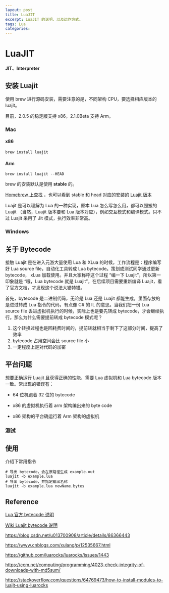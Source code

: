```yaml
---
layout: post
title: LuaJIT
excerpt: LuaJIT 的说明，以及运作方式。
tags: Lua
categories: 
---
```


# LuaJIT

**JIT、Interpreter**

## 安装 Luajit 

使用 brew 进行源码安装，需要注意的是，不同架构 CPU，要选择相应版本的 luajit。

目前，2.0.5 的稳定版支持 x86，2.1.0Beta 支持 Arm。

### Mac

#### x86

```shell
brew install luajit
```

#### Arm

```shell
brew install luajit --HEAD
```

brew 的安装默认是使用 **stable** 的。

[Homebrew 上查找](https://formulae.brew.sh/formula/git#default) ，也可以看到 stable 和 head 对应的安装的 [Luajit 版本](https://luajit.org/download.html)

Luajit 是可以理解为 Lua 的一种实现，原本 Lua 怎么写怎么用，都可以照搬的 Luajit （当然，Luajit 版本要和 Lua 版本对应），例如交互模式和编译模式。只不过 Luajit 采用了 Jit 模式，执行效率非常高。

### Windows



## 关于 Bytecode

接触 Luajit 是在进入元游大量使用 Lua 和 XLua 的时候，工作流程是：程序编写好 Lua source file，自动化工具转成 Lua bytecode。策划或测试同学通过更新 bytecode， xLua 加载使用。并且大家称呼这个过程 “编一下 Luajit”，所以第一印象就是 “哦，Lua bytecode 就是 Luajit”，在后续项目需要重新编译 Luajit，看了官方文档，才发现这个说法大错特错。

首先，bytecode 是二进制代码，无论是 Lua 还是 Luajit 都能生成，里面存放的是进过转成 Lua 指令的代码，有点像 C# 的 IL 的意思。当我们把一份 Lua source file 丢进虚拟机执行的时候，实际上也是要先转成 bytecode，才会继续执行。那么为什么需要提前转成 bytecode 模式呢？

1. 这个转换过程也是回耗费时间的，提前转就相当于剩下了这部分时间，提高了效率
2. bytecode 占用空间会比 source file 小
3. 一定程度上是对代码的加密

## 平台问题

想要正确运行 Luajit 且获得正确的性能，需要 Lua 虚拟机和 Lua bytecode 版本一致。常出现的错误有：

* 64 位机跑着 32 位的 bytecode

* x86 的虚拟机执行着 arm 架构编出来的 byte code
* x86 架构的平台确运行着 Arm 架构的虚拟机

### 测试

## 使用

介绍下常用指令

```shell
# 导出 bytecode，会在原路径生成 example.out
luajit -b example.lua
# 导出 bytecode，并指定输出名称
luajit -b example.lua newName.bytes
```



## Reference

[Lua 官方 bytecode 说明](https://www.lua.org/manual/3.2/luac.html)

[Wiki Luajit bytecode 说明](http://wiki.luajit.org/Bytecode-2.0)



https://blog.csdn.net/u013700908/article/details/86366443

https://www.cnblogs.com/xulang/p/12535667.html

https://github.com/luarocks/luarocks/issues/1443

https://ccm.net/computing/programming/4023-check-integrity-of-downloads-with-md5sum/

https://stackoverflow.com/questions/64769473/how-to-install-modules-to-luajit-using-luarocks
